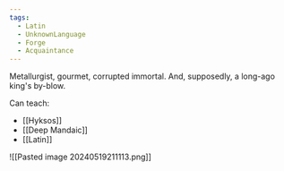 ```yaml
---
tags:
  - Latin
  - UnknownLanguage
  - Forge
  - Acquaintance
---
```


Metallurgist, gourmet, corrupted immortal. And, supposedly, a long-ago king's by-blow.

Can teach:
- [[Hyksos]]
- [[Deep Mandaic]]
- [[Latin]]

![[Pasted image 20240519211113.png]]
